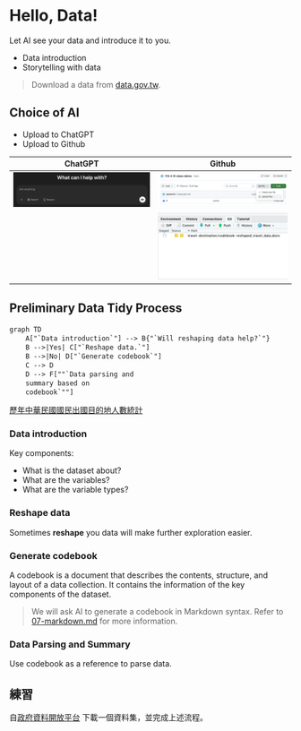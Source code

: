 # Hello, Data! 

Let AI see your data and introduce it to you.

  - Data introduction  
  - Storytelling with data  

> Download a data from [data.gov.tw](https://data.gov.tw/).

## Choice of AI

  - Upload to ChatGPT  
  - Upload to Github

| ChatGPT | Github |
|---------|--------|
| <img src="../img/2025-03-03-04-55-22.png" alt="Image 1" /> | <img src="../img/2025-03-03-05-02-34.png" alt="Image 2" /> |
| | ![](../img/2025-03-04-11-05-41.png)|

## Preliminary Data Tidy Process

```mermaid
graph TD
    A["`Data introduction`"] --> B{"`Will reshaping data help?`"}
    B -->|Yes| C["`Reshape data.`"]
    B -->|No| D["`Generate codebook`"]
    C --> D
    D --> F[""`Data parsing and 
    summary based on 
    codebook`""]
```

[歷年中華民國國民出國目的地人數統計](https://data.gov.tw/dataset/7325)

### Data introduction

Key components:
  - What is the dataset about?  
  - What are the variables?
  - What are the variable types?  

### Reshape data

Sometimes **reshape** you data will make further exploration easier.

### Generate codebook

A codebook is a document that describes the contents, structure, and layout of a data collection. It contains the information of the key components of the dataset.

> We will ask AI to generate a codebook in Markdown syntax. Refer to [07-markdown.md](../Lecture-notes/07-markdown.md) for more information.

### Data Parsing and Summary

Use codebook as a reference to parse data.

## 練習

自[政府資料開放平台](https://data.gov.tw) 下載一個資料集，並完成上述流程。
